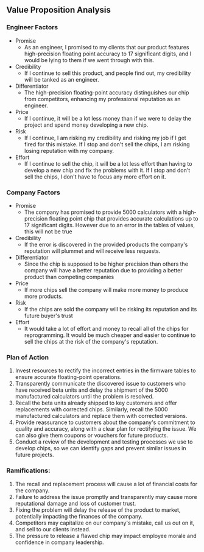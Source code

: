 ## Value Proposition Analysis
### Engineer Factors
- Promise
	- As an engineer, I promised to my clients that our product features high-precision floating point accuracy to 17 significant digits, and I would be lying to them if we went through with this.
- Credibility
	- If I continue to sell this product, and people find out, my credibility will be tanked as an engineer.
- Differentiator
	- The high-precision floating-point accuracy distinguishes our chip from competitors, enhancing my professional reputation as an engineer.
- Price
	- If I continue, it will be a lot less money than if we were to delay the project and spend money developing a new chip.
- Risk
	- If I continue, I am risking my credibility and risking my job if I get fired for this mistake. If I stop and don't sell the chips, I am risking losing reputation with my company.
- Effort
	- If I continue to sell the chip, it will be a lot less effort than having to develop a new chip and fix the problems with it. If I stop and don't sell the chips, I don't have to focus any more effort on it.
### Company Factors
- Promise
	- The company has promised to provide 5000 calculators with a high-precision floating point chip that provides accurate calculations up to 17 significant digits.  However due to an error in the tables of values, this will not be true
- Credibility
	- If the error is discovered in the provided products the company's reputation will plummet and will receive less requests.
- Differentiator
	- Since the chip is supposed to be higher precision than others the company will have a better reputation due to providing a better product than competing companies
- Price
	- If more chips sell the company will make more money to produce more products.
- Risk
	- If the chips are sold the company will be risking its reputation and its future buyer's trust
- Effort
	- It would take a lot of effort and money to recall all of the chips for reprogramming.  It would be much cheaper and easier to continue to sell the chips at the risk of the company's reputation.

### Plan of Action
1. Invest resources to rectify the incorrect entries in the firmware tables to ensure accurate floating-point operations.
2. Transparently communicate the discovered issue to customers who have received beta units and delay the shipment of the 5000 manufactured calculators until the problem is resolved.
3. Recall the beta units already shipped to key customers and offer replacements with corrected chips. Similarly, recall the 5000 manufactured calculators and replace them with corrected versions.
4. Provide reassurance to customers about the company's commitment to quality and accuracy, along with a clear plan for rectifying the issue. We can also give them coupons or vouchers for future products.
5. Conduct a review of the development and testing processes we use to develop chips, so we can identify gaps and prevent similar issues in future projects.

### Ramifications:

1. The recall and replacement process will cause a lot of financial costs for the company.
2. Failure to address the issue promptly and transparently may cause more reputational damage and loss of customer trust.
3. Fixing the problem will delay the release of the product to market, potentially impacting the finances of the company.
4. Competitors may capitalize on our company's mistake, call us out on it, and sell to our clients instead.
5. The pressure to release a flawed chip may impact employee morale and confidence in company leadership.